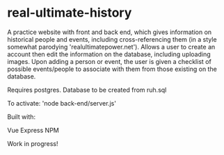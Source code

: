 # real-ultimate-history

A practice website with front and back end, which gives information on historical people and events, including cross-referencing them (in a style somewhat parodying 'realultimatepower.net'). Allows a user to create an account then edit the information on the database, including uploading images. Upon adding a person or event, the user is given a checklist of possible events/people to associate with them from those existing on the database. 

Requires postgres. Database to be created from ruh.sql

To activate: 'node back-end/server.js'

Built with:

Vue
Express
NPM

Work in progress!